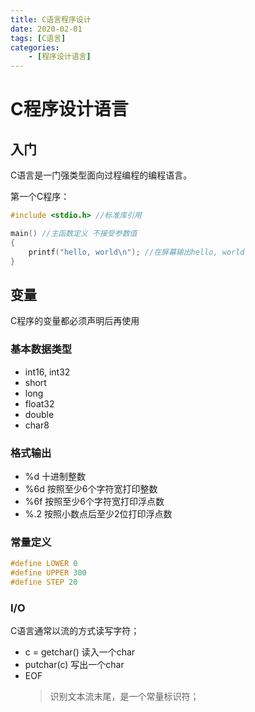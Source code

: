 ```yaml
---
title: C语言程序设计
date: 2020-02-01
tags: [C语言]
categories:
    - [程序设计语言]
---
```

# C程序设计语言

## 入门

C语言是一门强类型面向过程编程的编程语言。

第一个C程序：
```C
#include <stdio.h> //标准库引用

main() //主函数定义 不接受参数值
{
	printf("hello, world\n"); //在屏幕输出hello, world
}
```

## 变量

C程序的变量都必须声明后再使用

### 基本数据类型

- int16, int32
- short
- long
- float32
- double
- char8

### 格式输出

- %d 十进制整数
- %6d 按照至少6个字符宽打印整数
- %6f 按照至少6个字符宽打印浮点数
- %.2 按照小数点后至少2位打印浮点数

### 常量定义

```C
#define LOWER 0
#define UPPER 300
#define STEP 20
```

### I/O

C语言通常以流的方式读写字符；

- c = getchar() 读入一个char
- putchar(c) 写出一个char
- EOF
    > 识别文本流末尾，是一个常量标识符；

